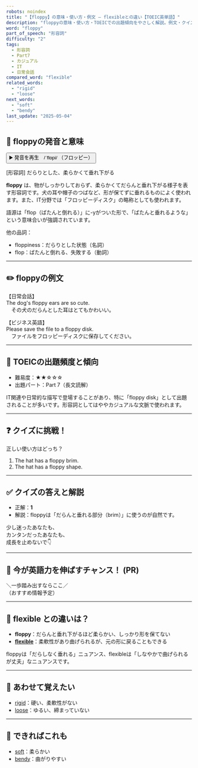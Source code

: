 ```yaml
---
robots: noindex
title: "【floppy】の意味・使い方・例文 ― flexibleとの違い【TOEIC英単語】"
description: "floppyの意味・使い方・TOEICでの出題傾向をやさしく解説。例文・クイズ付きでflexibleとの違いもわかりやすく学べます。"
word: "floppy"
part_of_speech: "形容詞"
difficulty: "2"
tags:
  - 形容詞
  - Part7
  - カジュアル
  - IT
  - 日常会話
compared_word: "flexible"
related_words:
  - "rigid"
  - "loose"
next_words:
  - "soft"
  - "bendy"
last_update: "2025-05-04"
---
```


## 🔰 floppyの発音と意味

<button class="play-audio" onclick="playTTS('floppy')">
  <span class="play-audio-main">
    ▶️ 発音を再生　/ˈflɒpi/
  </span>
  <span class="play-audio-sub">
    （フロッピー）
  </span>
</button>

[形容詞] だらりとした、柔らかくて垂れ下がる

**floppy** は、物がしっかりしておらず、柔らかくてだらんと垂れ下がる様子を表す形容詞です。犬の耳や帽子のつばなど、形が保てずに垂れるものによく使われます。また、IT分野では「フロッピーディスク」の略称としても使われます。

語源は「flop（ばたんと倒れる）」に-yがついた形で、「ばたんと垂れるような」という意味合いが強調されています。

他の品詞：  
- floppiness：だらりとした状態（名詞）
- flop：ばたんと倒れる、失敗する（動詞）

---

## ✏️ floppyの例文

【日常会話】  
The dog's floppy ears are so cute.  
　その犬のだらんとした耳はとてもかわいい。

【ビジネス英語】  
Please save the file to a floppy disk.  
　ファイルをフロッピーディスクに保存してください。

---

## 🎯 TOEICの出題頻度と傾向

- 難易度：★★☆☆☆
- 出題パート：Part 7（長文読解）

IT関連や日常的な描写で登場することがあり、特に「floppy disk」として出題されることが多いです。形容詞としてはややカジュアルな文脈で使われます。

---

## ❓ クイズに挑戦！

正しい使い方はどっち？

1. The hat has a floppy brim.  
2. The hat has a floppy shape.

---

## ✅ クイズの答えと解説

- 正解：**1**
- 解説：floppyは「だらんと垂れる部分（brim）」に使うのが自然です。

少し迷ったあなたも、  
カンタンだったあなたも、  
成長を止めないで👇️

---

## 🚀 今が英語力を伸ばすチャンス！ (PR)

<div class="info-center">
＼一歩踏み出すならここ／<br>  
（おすすめ情報予定）
</div>

---

## 🤔  flexible との違いは？

- **floppy**：だらんと垂れ下がるほど柔らかい、しっかり形を保てない
- **[flexible](/word/flexible/)**：柔軟性があり曲げられるが、元の形に戻ることもできる

floppyは「だらしなく垂れる」ニュアンス、flexibleは「しなやかで曲げられるが丈夫」なニュアンスです。

---

## 🧩 あわせて覚えたい

- [rigid](/word/rigid/)：硬い、柔軟性がない
- [loose](/word/loose/)：ゆるい、締まっていない

---

## 📖 できればこれも

- [soft](/word/soft/)：柔らかい
- [bendy](/word/bendy/)：曲がりやすい

<!-- cvid: aid22_bid20 -->
